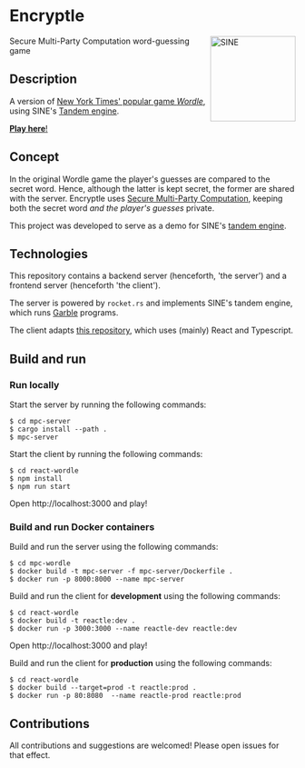 # Encryptle

<img src="https://avatars.githubusercontent.com/u/67928740?s=200&v=4" alt="SINE" height="150" align="right"/>

Secure Multi-Party Computation word-guessing game

## Description

A version of [New York Times' popular game _Wordle_](https://www.nytimes.com/games/wordle/index.html), using SINE's [Tandem engine](https://github.com/sine-fdn/tandem).

[__Play here__!](https://encryptle.sine.dev)

## Concept

In the original Wordle game the player's guesses are compared to the secret word.
Hence, although the latter is kept secret, the former are shared with the server.
Encryptle uses [Secure Multi-Party Computation](https://sine.foundation/library/002-smpc),
keeping both the secret word _and the player's guesses_ private.

This project was developed to serve as a demo for SINE's [tandem engine](https://github.com/sine-fdn/tandem).

## Technologies

This repository contains a backend server (henceforth, 'the server') and a frontend server (henceforth 'the client').

The server is powered by `rocket.rs` and implements SINE's tandem engine, which runs [Garble](https://github.com/sine-fdn/garble-lang) programs.

The client adapts [this repository](https://github.com/cwackerfuss/react-wordle), which uses (mainly) React and Typescript.

## Build and run

### Run locally

Start the server by running the following commands:
```
$ cd mpc-server
$ cargo install --path .
$ mpc-server
```

Start the client by running the following commands:
```
$ cd react-wordle
$ npm install
$ npm run start
```
Open http://localhost:3000 and play!

### Build and run Docker containers

Build and run the server using the following commands:
```
$ cd mpc-wordle
$ docker build -t mpc-server -f mpc-server/Dockerfile .
$ docker run -p 8000:8000 --name mpc-server
```

Build and run the client for __development__ using the following commands:
```
$ cd react-wordle
$ docker build -t reactle:dev .
$ docker run -p 3000:3000 --name reactle-dev reactle:dev
```
Open http://localhost:3000 and play!

Build and run the client for __production__ using the following commands:
```
$ cd react-wordle
$ docker build --target=prod -t reactle:prod .
$ docker run -p 80:8080  --name reactle-prod reactle:prod
```

## Contributions

All contributions and suggestions are welcomed! Please open issues for that effect.
